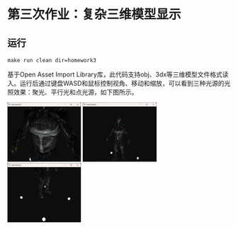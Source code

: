 # 第三次作业：复杂三维模型显示
## 运行

```
make run clean dir=homework3
```
基于Open Asset Import Library库，此代码支持obj、3dx等三维模型文件格式读入。运行后通过键盘WASD和鼠标控制视角、移动和缩放，可以看到三种光源的光照效果：聚光、平行光和点光源，如下图所示。

<p float="left">
  <img src="assets/聚光.png" width="33%" /> 
  <img src="assets/平行光.png" width="33%" /> 
  <img src="assets/点光源.png" width="33%" />
</p>

